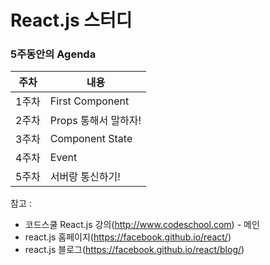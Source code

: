 # React.js 스터디

### 5주동안의 Agenda
| 주차 | 내용 |
|--------|--------|
|1주차|First Component|
|2주차|Props 통해서 말하자!|
|3주차|Component State|
|4주차|Event|
|5주차|서버랑 통신하기!|

참고 :
* 코드스쿨 React.js 강의(http://www.codeschool.com) -  메인
* react.js 홈페이지(https://facebook.github.io/react/)
* react.js 블로그(https://facebook.github.io/react/blog/)
